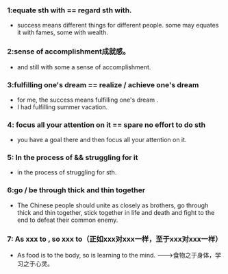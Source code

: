 ### 1:equate sth with == regard sth with. 
* success means different things for different people. some may equates it with fames, some with wealth.



### 2:sense of accomplishment成就感。
*  and still with some a sense of accomplishment.



### 3:fulfilling one's dream == realize / achieve one's dream
* for me, the success means fulfilling one's dream .
* I had fulfilling summer vacation.

### 4: focus all your attention on it == spare no effort to do sth
* you have a goal there and then focus all your attention on it.

### 5: In the process of && struggling for it
* in the process of struggling for sth.


### 6:go / be through thick and thin together
* The Chinese people should unite as closely as brothers, go through thick and thin together, stick together in life and death and fight to the end to defeat their common enemy. 


### 7: As xxx to , so xxx to（正如xxx对xxx一样，至于xxx对xxx一样）
* As food is to the body, so is learning to the mind. --->食物之于身体，学习之于心灵。

